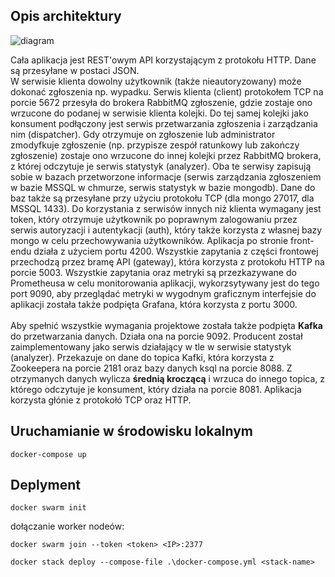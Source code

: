 ## Opis architektury
![diagram](https://github.com/Much4cho/Restpirators/blob/master/diagram.png)

Cała aplikacja jest REST'owym API korzystającym z protokołu HTTP. Dane są przesyłane w postaci JSON.<br>W serwisie klienta dowolny użytkownik (także nieautoryzowany) może dokonać zgłoszenia np. wypadku. Serwis klienta (client) protokołem TCP na porcie 5672 przesyła do brokera RabbitMQ zgłoszenie, gdzie zostaje ono wrzucone do podanej w serwisie klienta kolejki. Do tej samej kolejki jako konsument podłączony jest serwis przetwarzania zgłoszenia i zarządzania nim (dispatcher). Gdy otrzymuje on zgłoszenie lub administrator zmodyfkuje zgłoszenie (np. przypisze zespół ratunkowy lub zakończy zgłoszenie) zostaje ono wrzucone do innej kolejki przez RabbitMQ brokera, z której odczytuje je serwis statystyk (analyzer). Oba te serwisy zapisują sobie w bazach przetworzone informacje (serwis zarządzania zgłoszeniem w bazie MSSQL w chmurze, serwis statystyk w bazie mongodb). Dane do baz także są przesyłane przy użyciu protokołu TCP (dla mongo 27017, dla MSSQL 1433). Do korzystania z serwisów innych niż klienta wymagany jest token, który otrzymuje użytkownik po poprawnym zalogowaniu przez serwis autoryzacji i autentykacji (auth), który także korzysta z własnej bazy mongo w celu przechowywania użytkowników. Aplikacja po stronie front-endu działa z użyciem portu 4200. Wszystkie zapytania z części frontowej przechodzą przez bramę API (gateway), która korzysta z protokołu HTTP na porcie 5003. Wszystkie zapytania oraz metryki są przezkazywane do Prometheusa w celu monitorowania aplikacji, wykorzsytywany jest do tego port 9090, aby przeglądać metryki w wygodnym graficznym interfejsie do aplikacji została także podpięta Grafana, która korzysta z portu 3000.<br><br> Aby spełnić wszystkie wymagania projektowe została także podpięta **Kafka** do przetwarzania danych. Działa ona na porcie 9092. Producent został zaimplementowany jako serwis działający w tle w serwisie statystyk (analyzer). Przekazuje on dane do topica Kafki, która korzysta z Zookeepera na porcie 2181 oraz bazy danych ksql na porcie 8088. Z otrzymanych danych wylicza **średnią kroczącą** i wrzuca do innego topica, z którego odczytuje je konsument, który działa na porcie 8081. Aplikacja korzysta głónie z protokołó TCP oraz HTTP.

## Uruchamianie w środowisku lokalnym
```
docker-compose up
```
## Deplyment 
```
docker swarm init
```
dołączanie worker nodeów:
```
docker swarm join --token <token> <IP>:2377
```
```
docker stack deploy --compose-file .\docker-compose.yml <stack-name>
```
